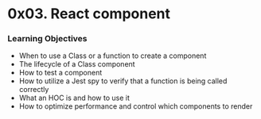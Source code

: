 # 0x03. React component
### Learning Objectives
+ When to use a Class or a function to create a component
+ The lifecycle of a Class component
+ How to test a component
+ How to utilize a Jest spy to verify that a function is being called correctly
+ What an HOC is and how to use it
+ How to optimize performance and control which components to render
